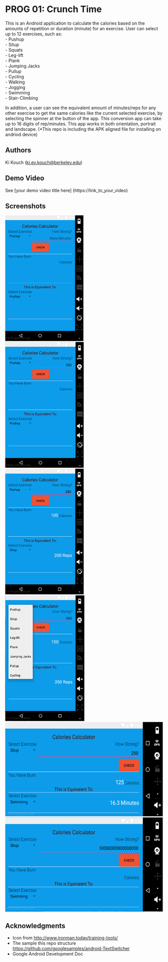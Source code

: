# PROG 01: Crunch Time

This is an Android application to calculate the calories based on the amounts of repetition or duration (minute) for an exercise. User can select up to 12 exercises, such as:
<br> - Pushup
<br> - Situp
<br> - Squats
<br> - Leg-lift
<br> - Plank
<br> - Jumping Jacks
<br> - Pullup
<br> - Cycling
<br> - Walking
<br> - Jogging
<br> - Swimming
<br> - Stair-Climbing

In addition, a user can see the equivalent amount of minutes/reps for any other exercise to get the same calories like the current selected exercise, by selecting the spinner at the button of the app. This conversion app can take up to 16 digits of rep/minutes. This app works in both orientation, portrait and landscape.
(*This repo is including the APK aligned file for installing on andriod device)

## Authors

Ki Kouch ([ki.ey.kouch@berkeley.edu](mailto:your_email@berkeley.edu))

## Demo Video

See [your demo video title here] (https://link_to_your_video)

## Screenshots

<img src="screenshots/Screen Shot 2016-02-05 at 12.19.30 PM.png" height="400" alt="Screenshot"/>
<img src="screenshots/Screen Shot 2016-02-05 at 12.19.51 PM.png" height="400" alt="Screenshot"/>
<img src="screenshots/Screen Shot 2016-02-05 at 12.20.25 PM.png" height="400" alt="Screenshot"/>
<img src="screenshots/Screen Shot 2016-02-05 at 12.20.14 PM.png" height="400" alt="Screenshot"/>
<br>
<img src="screenshots/Screen Shot 2016-02-05 at 12.23.39 PM.png" height="300" alt="Screenshot"/>
<img src="screenshots/Screen Shot 2016-02-05 at 12.23.24 PM.png" height="300" alt="Screenshot"/>

## Acknowledgments

* Icon from http://www.ironman.today/training-tools/
* The sample this repo structure https://github.com/googlesamples/android-TextSwitcher
* Google Android Development Doc

